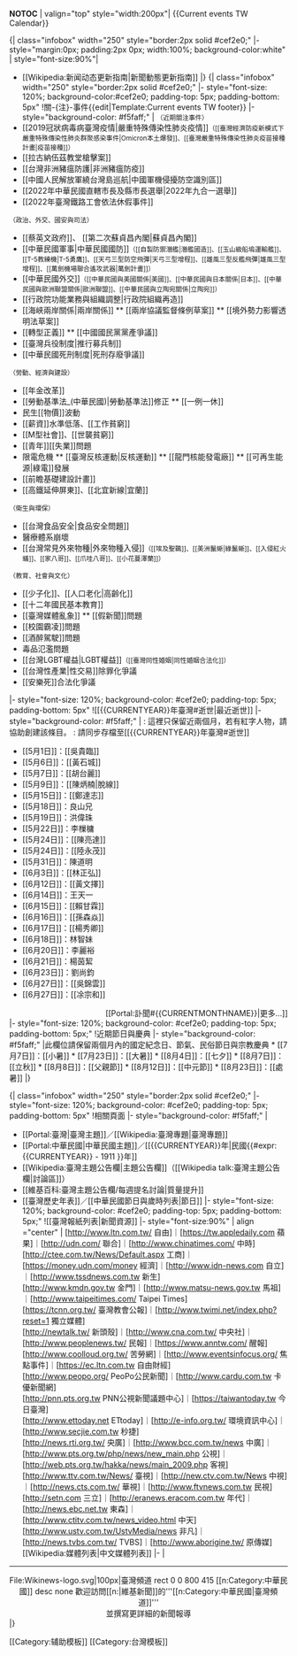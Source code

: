 __NOTOC__
<includeonly>
| valign="top" style="width:200px"|
</includeonly>
{{Current events TW Calendar}}

{| class="infobox" width="250" style="border:2px solid #cef2e0;"
|- style="margin:0px; padding:2px 0px; width:100%; background-color:white"
| style="font-size:90%"|

* [[Wikipedia:新闻动态更新指南|新聞動態更新指南]]
|}
{| class="infobox" width="250" style="border:2px solid #cef2e0;"
|- style="font-size: 120%; background-color:#cef2e0<!-- #99FF99 -->; padding-top: 5px; padding-bottom: 5px"
!關-{注}-事件{{edit|Template:Current events TW footer}}
|- style="background-color: #f5faff;"
|
<small>（近期關注事件）</small>
* [[2019冠狀病毒病臺灣疫情|嚴重特殊傳染性肺炎疫情]]<small>（[[臺灣經濟防疫新模式下嚴重特殊傳染性肺炎群聚感染事件|Omicron本土爆發]]、[[臺灣嚴重特殊傳染性肺炎疫苗接種計畫|疫苗接種]]）</small>
* [[拉古納伍茲教堂槍擊案]]
* [[台灣非洲豬瘟防護|非洲豬瘟防疫]]
* [[中國人民解放軍繞台灣島巡航|中國軍機侵擾防空識別區]]
* [[2022年中華民國直轄市長及縣市長選舉|2022年九合一選舉]]
* [[2022年臺灣鐵路工會依法休假事件]]

<small>（政治、外交、國安與司法）</small>
* [[蔡英文政府]]、 [[第二次蘇貞昌內閣|蘇貞昌內閣]]
* [[中華民國軍事|中華民國國防]]<small>（[[自製防禦潛艦|潛艦國造]]、[[玉山級船塢運輸艦]]、[[T-5教練機|T-5勇鷹]]、[[天弓三型防空飛彈|天弓三型增程]]、[[雄風三型反艦飛彈|雄風三型增程]]、[[萬劍機場聯合遙攻武器|萬劍計畫]]）</small>
* [[中華民國外交]]<small>（[[中華民國與美國關係|美國]]、[[中華民國與日本關係|日本]]、[[中華民國與歐洲聯盟關係|歐洲聯盟]]、[[中華民國與立陶宛關係|立陶宛]]）</small>
* [[行政院功能業務與組織調整|行政院組織再造]]
* [[海峽兩岸關係|兩岸關係]]
** [[兩岸協議監督條例草案]]
** [[境外勢力影響透明法草案]]
* [[轉型正義]]
** [[中國國民黨黨產爭議]]
* [[臺灣兵役制度|推行募兵制]]
* [[中華民國死刑制度|死刑存廢爭議]]

<small>（勞動、經濟與建設）</small>
* [[年金改革]]
* [[勞動基準法_(中華民國)|勞動基準法]]修正
** [[一例一休]]
* 民生[[物價]]波動
* [[薪資]]水準低落、[[工作貧窮]]
* [[M型社會]]、[[世襲貧窮]]
* [[青年]][[失業]]問題
* 限電危機
** [[臺灣反核運動|反核運動]]
** [[龍門核能發電廠]]
** [[可再生能源|綠電]]發展
* [[前瞻基礎建設計畫]]
* [[高鐵延伸屏東]]、[[北宜新線|宜蘭]]

<small>（衛生與環保）</small>
* [[台灣食品安全|食品安全問題]]
* 醫療體系崩壞
* [[台灣常見外來物種|外來物種入侵]]<small>（[[埃及聖䴉]]、[[美洲鬣蜥|綠鬣蜥]]、[[入侵紅火蟻]]、[[家八哥]]、[[爪哇八哥]]、[[小花蔓澤蘭]]）</small>

<small>（教育、社會與文化）</small>
* [[少子化]]、[[人口老化|高齡化]]
* [[十二年國民基本教育]]
* [[臺灣媒體亂象]]
** [[假新聞]]問題
* [[校園霸凌]]問題
* [[酒醉駕駛]]問題
* 毒品氾濫問題
* [[台灣LGBT權益|LGBT權益]]<small>（[[臺灣同性婚姻|同性婚姻合法化]]）</small>
* [[台灣性產業|性交易]]除罪化爭議
* [[安樂死]]合法化爭議

|- style="font-size: 120%; background-color: #cef2e0; padding-top: 5px; padding-bottom: 5px"
![[{{CURRENTYEAR}}年臺灣#逝世|最近逝世]]
|- style="background-color: #f5faff;"
|
<noinclude>
: 這裡只保留近兩個月，若有紅字人物，請協助創建該條目。
: 請同步存檔至[[{{CURRENTYEAR}}年臺灣#逝世]] </noinclude>
* [[5月1日]]：[[吳貴臨]]
* [[5月6日]]：[[黃石城]]
* [[5月7日]]：[[胡台麗]]
* [[5月9日]]：[[陳炳楠|脫線]]
* [[5月15日]]：[[鄭達志]]
* [[5月18日]]：良山兄
* [[5月19日]]：洪偉珠
* [[5月22日]]：李樔槦
* [[5月24日]]：[[陳亮達]]
* [[5月24日]]：[[陸永茂]]
* [[5月31日]]：陳道明
* [[6月3日]]：[[林正弘]]
* [[6月12日]]：[[黃文擇]]
* [[6月14日]]：王天一
* [[6月15日]]：[[賴甘霖]]
* [[6月16日]]：[[孫森焱]]
* [[6月17日]]：[[楊秀卿]]
* [[6月18日]]：林智妹
* [[6月20日]]：李麗裕
* [[6月21日]]：楊茵絜
* [[6月23日]]：劉尚鈞
* [[6月27日]]：[[吳錦雲]]
* [[6月27日]]：[[凃宗和]]

<div style="text-align: right;">
[[Portal:訃聞#{{CURRENTMONTHNAME}}|更多...]]
</div>
|- style="font-size: 120%; background-color: #cef2e0; padding-top: 5px; padding-bottom: 5px;"
!近期節日與慶典
|- style="background-color: #f5faff;"
|<noinclude>此欄位請保留兩個月內的國定紀念日、節氣、民俗節日與宗教慶典</noinclude>
* [[7月7日]]：[[小暑]]
* [[7月23日]]：[[大暑]]
* [[8月4日]]：[[七夕]]
* [[8月7日]]：[[立秋]]
* [[8月8日]]：[[父親節]]
* [[8月12日]]：[[中元節]]
* [[8月23日]]：[[處暑]]
|}

{| class="infobox" width="250" style="border:2px solid #cef2e0;"
|- style="font-size: 120%; background-color: #cef2e0; padding-top: 5px; padding-bottom: 5px"
!相關頁面
|- style="background-color: #f5faff;"
|

* [[Portal:臺灣|臺灣主題]]／[[Wikipedia:臺灣專題|臺灣專題]]
* [[Portal:中華民國|中華民國主題]]／[[{{CURRENTYEAR}}年|民國{{#expr: {{CURRENTYEAR}} - 1911 }}年]]
* [[Wikipedia:臺灣主題公告欄|主題公告欄]]（[[Wikipedia talk:臺灣主題公告欄|討論區]]）
* [[維基百科:臺灣主題公告欄/每週提名討論|質量提升]]
* [[臺灣歷史年表]]／[[中華民國節日與歲時列表|節日]]
|- style="font-size: 120%; background-color: #cef2e0; padding-top: 5px; padding-bottom: 5px;"
![[臺灣報紙列表|新聞資源]]
|- style="font-size:90%"
| align ="center" |
[http://www.ltn.com.tw/ 自由]｜[https://tw.appledaily.com 蘋果]｜[http://udn.com/ 聯合]｜[http://www.chinatimes.com/ 中時]<br>[http://ctee.com.tw/News/Default.aspx 工商]｜[https://money.udn.com/money 經濟]｜[http://www.idn-news.com 自立]｜[http://www.tssdnews.com.tw 新生]<br>[http://www.kmdn.gov.tw 金門]｜[http://www.matsu-news.gov.tw 馬祖]｜[http://www.taipeitimes.com/ Taipei Times]<br>[https://tcnn.org.tw/ 臺灣教會公報]｜[http://www.twimi.net/index.php?reset=1 獨立媒體]<br>[http://newtalk.tw/ 新頭殼]｜[http://www.cna.com.tw/ 中央社]｜[http://www.peoplenews.tw/ 民報]｜[https://www.anntw.com/ 醒報]<br>[http://www.coolloud.org.tw/ 苦勞網]｜[http://www.eventsinfocus.org/ 焦點事件]｜[https://ec.ltn.com.tw 自由財經]<br>[http://www.peopo.org/ PeoPo公民新聞]｜[http://www.cardu.com.tw 卡優新聞網]<br>[http://pnn.pts.org.tw PNN公視新聞議題中心]｜[https://taiwantoday.tw 今日臺灣]<br>[http://www.ettoday.net ETtoday]｜[http://e-info.org.tw/ 環境資訊中心]｜[http://www.secjie.com.tw 秒捷]<br>[http://news.rti.org.tw/ 央廣]｜[http://www.bcc.com.tw/news 中廣]｜[http://www.pts.org.tw/php/news/new_main.php 公視]｜[http://web.pts.org.tw/hakka/news/main_2009.php 客視]<br>[http://www.ttv.com.tw/News/ 臺視]｜[http://new.ctv.com.tw/News 中視]｜[http://news.cts.com.tw/ 華視]｜[http://www.ftvnews.com.tw 民視]<br>[http://setn.com 三立]｜[http://eranews.eracom.com.tw 年代]｜[http://news.ebc.net.tw 東森]｜[http://www.ctitv.com.tw/news_video.html 中天]<br>[http://www.ustv.com.tw/UstvMedia/news 非凡]｜[http://news.tvbs.com.tw/ TVBS]｜[http://www.aborigine.tw/ 原傳媒]<br>[[Wikipedia:媒體列表|中文媒體列表]]
|-
|
----
<div style="text-align: center;"><imagemap>
File:Wikinews-logo.svg|100px|臺灣頻道
rect 0 0 800 415 [[n:Category:中華民國]]
desc none
</imagemap>
歡迎訪問[[n:|維基新聞]]的'''[[n:Category:中華民國|臺灣頻道]]'''<br />並撰寫更詳細的新聞報導
</div>
|}<noinclude>

[[Category:辅助模板]]
[[Category:台灣模板]]

</noinclude>